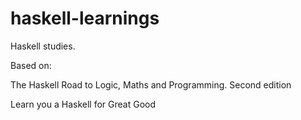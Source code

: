 # haskell-learnings
Haskell studies.

Based on:

The Haskell Road to Logic, Maths and Programming. Second edition

Learn you a Haskell for Great Good
